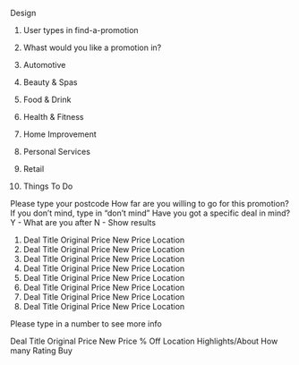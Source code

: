 
Design
1. User types in find-a-promotion
2. Whast would you like a promotion in?


1. Automotive
2. Beauty & Spas
3. Food & Drink
4. Health & Fitness
5. Home Improvement
6. Personal Services
7. Retail
8. Things To Do

Please type your postcode
How far are you willing to go for this promotion? If you don’t mind, type in “don’t mind”
Have you got a specific deal in mind?
Y - What are you after
N - Show results


1. Deal Title Original Price New Price Location
2. Deal Title Original Price New Price Location
3. Deal Title Original Price New Price Location
4. Deal Title Original Price New Price Location
5. Deal Title Original Price New Price Location
6. Deal Title Original Price New Price Location
7. Deal Title Original Price New Price Location
8. Deal Title Original Price New Price Location

Please type in a number to see more info

Deal Title
Original Price New Price % Off
Location
Highlights/About
How many 
Rating
Buy


